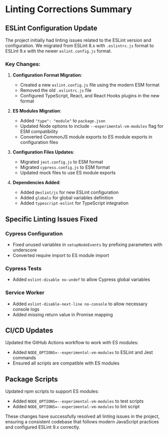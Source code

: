 # Linting Corrections Summary

## ESLint Configuration Update

The project initially had linting issues related to the ESLint version and configuration. We migrated from ESLint 8.x with `.eslintrc.js` format to ESLint 9.x with the newer `eslint.config.js` format.

### Key Changes:

1. **Configuration Format Migration**:
   - Created a new `eslint.config.js` file using the modern ESM format
   - Removed the old `.eslintrc.js` file
   - Configured TypeScript, React, and React Hooks plugins in the new format

2. **ES Modules Migration**:
   - Added `"type": "module"` to `package.json`
   - Updated Node options to include `--experimental-vm-modules` flag for ESM compatibility
   - Converted CommonJS module exports to ES module exports in configuration files

3. **Configuration Files Updates**:
   - Migrated `jest.config.js` to ESM format
   - Migrated `cypress.config.js` to ESM format
   - Updated mock files to use ES module exports

4. **Dependencies Added**:
   - Added `@eslint/js` for new ESLint configuration
   - Added `globals` for global variables definition
   - Added `typescript-eslint` for TypeScript integration

## Specific Linting Issues Fixed

### Cypress Configuration
- Fixed unused variables in `setupNodeEvents` by prefixing parameters with underscore
- Converted require import to ES module import

### Cypress Tests
- Added `eslint-disable no-undef` to allow Cypress global variables

### Service Worker
- Added `eslint-disable-next-line no-console` to allow necessary console logs
- Added missing return value in Promise mapping

## CI/CD Updates

Updated the GitHub Actions workflow to work with ES modules:
- Added `NODE_OPTIONS=--experimental-vm-modules` to ESLint and Jest commands
- Ensured all scripts are compatible with ES modules

## Package Scripts

Updated npm scripts to support ES modules:
- Added `NODE_OPTIONS=--experimental-vm-modules` to test scripts
- Added `NODE_OPTIONS=--experimental-vm-modules` to lint script

These changes have successfully resolved all linting issues in the project, ensuring a consistent codebase that follows modern JavaScript practices and configured ESLint 9.x correctly. 